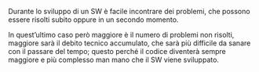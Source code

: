 Durante lo sviluppo di un SW è facile incontrare dei problemi, che possono essere risolti subito oppure in un secondo momento. 

In quest’ultimo caso però maggiore è il numero di problemi non risolti, maggiore sarà il debito tecnico accumulato, che sarà più difficile da sanare con il passare del tempo; questo perché il codice diventerà sempre maggiore e più complesso man mano che il SW viene sviluppato.